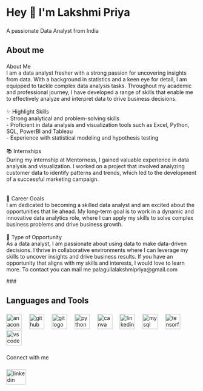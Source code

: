 <h1 align="left">Hey 👋 I'm Lakshmi Priya</h1>

###

<p align="left">A passionate Data Analyst from India</p>

###

<h2 align="left">About me</h2>

###

<p align="left">About Me<br>I am a data analyst fresher with a strong passion for uncovering insights from data. With a background in statistics and a keen eye for detail, I am equipped to tackle complex data analysis tasks. Throughout my academic and professional journey, I have developed a range of skills that enable me to effectively analyze and interpret data to drive business decisions.<br><br>✨ Highlight Skills<br>- Strong analytical and problem-solving skills<br>- Proficient in data analysis and visualization tools such as Excel, Python, SQL, PowerBI and Tableau<br>- Experience with statistical modeling and hypothesis testing<br><br>📚 Internships<br>During my internship at Mentorness, I gained valuable experience in data analysis and visualization. I worked on a project that involved analyzing customer data to identify patterns and trends, which led to the development of a successful marketing campaign.<br><br> <br>🎯 Career Goals<br>I am dedicated to becoming a skilled data analyst and am excited about the opportunities that lie ahead. My long-term goal is to work in a dynamic and innovative data analytics role, where I can apply my skills to solve complex business problems and drive business growth.<br><br>🎲 Type of Opportunity<br>As a data analyst, I am passionate about using data to make data-driven decisions. I thrive in collaborative environments where I can leverage my skills to uncover insights and drive business results. If you have an opportunity that aligns with my skills and interests, I would love to learn more.
To contact you can mail me palagullalakshmipriya@gmail.com </p>
###

<h2 align="left">Languages and Tools</h2>

###

<div align="left">
  <img src="https://cdn.jsdelivr.net/gh/devicons/devicon/icons/anaconda/anaconda-original.svg" height="40" alt="anaconda logo"  />
  <img width="12" />
  <img src="https://cdn.jsdelivr.net/gh/devicons/devicon/icons/github/github-original.svg" height="40" alt="github logo"  />
  <img width="12" />
  <img src="https://cdn.jsdelivr.net/gh/devicons/devicon/icons/git/git-original.svg" height="40" alt="git logo"  />
  <img width="12" />
  <img src="https://cdn.jsdelivr.net/gh/devicons/devicon/icons/python/python-original.svg" height="40" alt="python logo"  />
  <img width="12" />
  <img src="https://cdn.jsdelivr.net/gh/devicons/devicon/icons/canva/canva-original.svg" height="40" alt="canva logo"  />
  <img width="12" />
  <img src="https://cdn.jsdelivr.net/gh/devicons/devicon/icons/linkedin/linkedin-original.svg" height="40" alt="linkedin logo"  />
  <img width="12" />
  <img src="https://cdn.jsdelivr.net/gh/devicons/devicon/icons/mysql/mysql-original.svg" height="40" alt="mysql logo"  />
  <img width="12" />
  <img src="https://cdn.jsdelivr.net/gh/devicons/devicon/icons/tensorflow/tensorflow-original.svg" height="40" alt="tensorflow logo"  />
  <img width="12" />
  <img src="https://cdn.jsdelivr.net/gh/devicons/devicon/icons/vscode/vscode-original.svg" height="40" alt="vscode logo"  />
</div>

###

<p align="left">Connect with me</p>

###

<div align="left">
  <a href="https://www.linkedin.com/in/lakshmipp1/" target="_blank">
      <img src="https://raw.githubusercontent.com/maurodesouza/profile-readme-generator/master/src/assets/icons/social/linkedin/default.svg" width="52" height="40" alt="linkedin logo"  />

      
  </a>
</div>

###
